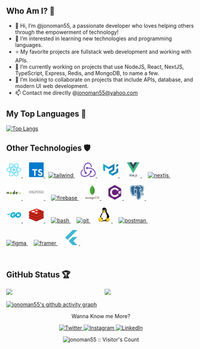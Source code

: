 ## Who Am I? 🤠

- 👋 Hi, I’m @jonoman55, a passionate developer who loves helping others through the empowerment of technology!
- 👀 I’m interested in learning new technologies and programming languages. 
- ⭐ My favorite projects are fullstack web development and working with APIs.
- 🌱 I’m currently working on projects that use NodeJS, React, NextJS, TypeScript, Express, Redis, and MongoDB, to name a few. 
- 💞️ I’m looking to collaborate on projects that include APIs, database, and modern UI web development.
- 📫 Contact me directly @<a href="mailto:jonoman55@yahoo.com">jonoman55@yahoo.com</a>

## My Top Languages 🌟

[![Top Langs](https://github-readme-stats.vercel.app/api/top-langs/?username=jonoman55&theme=react)](https://github.com/jonoman55/github-readme-stats)
<br />

## Other Technologies 🛡

<p align="left">
    <a href="https://reactjs.org/" target="_blank" rel="noreferrer"> 
        <img src="https://raw.githubusercontent.com/devicons/devicon/1119b9f84c0290e0f0b38982099a2bd027a48bf1/icons/react/react-original.svg" alt="reactnative" width="40" height="40" /> 
    </a> &nbsp; &nbsp;
    <a href="https://www.typescriptlang.org/" target="_blank" rel="noreferrer"> 
        <img src="https://raw.githubusercontent.com/devicons/devicon/master/icons/typescript/typescript-original.svg" alt="typescript" width="40" height="40" /> 
    </a> &nbsp;
    <a href="https://tailwindcss.com/" target="_blank" rel="noreferrer"> 
        <img src="https://www.vectorlogo.zone/logos/tailwindcss/tailwindcss-icon.svg" alt="tailwind" width="40" height="40" /> 
    </a> &nbsp; &nbsp;
    <a href="https://redux.js.org" target="_blank" rel="noreferrer"> 
        <img src="https://raw.githubusercontent.com/devicons/devicon/master/icons/redux/redux-original.svg" alt="redux" width="40" height="40" /> 
    </a> &nbsp; &nbsp;
    <a href="https://mui.com/" target="_blank" rel="noreferrer"> 
        <img src="https://github.com/devicons/devicon/blob/master/icons/materialui/materialui-original.svg" alt="mui" width="40" height="40" /> 
    </a> &nbsp; &nbsp;
    <a href="https://vuejs.org/" target="_blank" rel="noreferrer"> 
        <img src="https://raw.githubusercontent.com/devicons/devicon/master/icons/vuejs/vuejs-original-wordmark.svg" alt="vuejs" width="40" height="40" /> 
    </a> &nbsp; &nbsp;
    <a href="https://nextjs.org/" target="_blank" rel="noreferrer"> 
        <img src="https://cdn.worldvectorlogo.com/logos/nextjs-2.svg" alt="nextjs" width="40" height="40" /> 
    </a> &nbsp; &nbsp;
    <br />
    <br />
    <a href="https://nodejs.org" target="_blank" rel="noreferrer"> 
        <img src="https://raw.githubusercontent.com/devicons/devicon/master/icons/nodejs/nodejs-original-wordmark.svg" alt="nodejs" width="40" height="40" /> 
    </a> &nbsp; &nbsp;
    <a href="https://expressjs.com" target="_blank" rel="noreferrer"> 
        <img src="https://raw.githubusercontent.com/devicons/devicon/master/icons/express/express-original-wordmark.svg" alt="express" width="40" height="40" /> 
    </a> &nbsp; &nbsp;
    <a href="https://firebase.google.com/" target="_blank" rel="noreferrer"> 
        <img src="https://www.vectorlogo.zone/logos/firebase/firebase-icon.svg" alt="firebase" width="40" height="40" /> 
    </a> &nbsp; &nbsp;
    <a href="https://www.mongodb.com/" target="_blank" rel="noreferrer"> 
        <img src="https://raw.githubusercontent.com/devicons/devicon/master/icons/mongodb/mongodb-original-wordmark.svg" alt="mongodb" width="40" height="40" /> 
    </a> &nbsp; &nbsp;
    <a href="https://dotnet.microsoft.com/en-us/languages/csharp" target="_blank" rel="noreferrer"> 
        <img src="https://raw.githubusercontent.com/devicons/devicon/1119b9f84c0290e0f0b38982099a2bd027a48bf1/icons/csharp/csharp-plain.svg" alt="csharp" width="40" height="40" /> 
    </a> &nbsp; &nbsp;
    <a href="https://www.postgresql.org" target="_blank" rel="noreferrer"> 
        <img src="https://raw.githubusercontent.com/devicons/devicon/1119b9f84c0290e0f0b38982099a2bd027a48bf1/icons/postgresql/postgresql-plain.svg" alt="postgressql" width="40" height="40" /> 
    </a> &nbsp; &nbsp;
    <br />
    <br />
    <a href="https://go.dev/" target="_blank" rel="noreferrer"> 
        <img src="https://raw.githubusercontent.com/devicons/devicon/1119b9f84c0290e0f0b38982099a2bd027a48bf1/icons/go/go-original-wordmark.svg" alt="golang" width="40" height="40" /> 
    </a> &nbsp; &nbsp;
    <a href="https://redis.io/" target="_blank" rel="noreferrer"> 
        <img src="https://raw.githubusercontent.com/devicons/devicon/1119b9f84c0290e0f0b38982099a2bd027a48bf1/icons/redis/redis-original.svg" alt="redis" width="40" height="40" /> 
    </a> &nbsp; &nbsp;
    <a href="https://www.gnu.org/software/bash/" target="_blank" rel="noreferrer"> 
        <img src="https://www.vectorlogo.zone/logos/gnu_bash/gnu_bash-icon.svg" alt="bash" width="40" height="40" /> 
    </a> &nbsp; &nbsp;
    <a href="https://git-scm.com/" target="_blank" rel="noreferrer"> 
        <img src="https://www.vectorlogo.zone/logos/git-scm/git-scm-icon.svg" alt="git" width="40" height="40" /> 
    </a> &nbsp; &nbsp;
    <a href="https://www.linux.org/" target="_blank" rel="noreferrer"> 
        <img src="https://raw.githubusercontent.com/devicons/devicon/master/icons/linux/linux-original.svg" alt="linux" width="40" height="40" /> 
    </a> &nbsp; &nbsp;
    <a href="https://postman.com" target="_blank" rel="noreferrer"> 
        <img src="https://www.vectorlogo.zone/logos/getpostman/getpostman-icon.svg" alt="postman" width="40" height="40" /> 
    </a> &nbsp; &nbsp;
    <br />
    <br />
    <a href="https://www.figma.com/" target="_blank" rel="noreferrer"> 
        <img src="https://www.vectorlogo.zone/logos/figma/figma-icon.svg" alt="figma" width="40" height="40" /> 
    </a> &nbsp; &nbsp;
    <a href="https://www.framer.com/" target="_blank" rel="noreferrer"> 
        <img src="https://www.vectorlogo.zone/logos/framer/framer-icon.svg" alt="framer" width="40" height="40" /> 
    </a> &nbsp; &nbsp;
    <a href="https://flutter.dev/" target="_blank" rel="noreferrer"> 
        <img src="https://raw.githubusercontent.com/devicons/devicon/1119b9f84c0290e0f0b38982099a2bd027a48bf1/icons/flutter/flutter-plain.svg" alt="flutter" width="40" height="40" /> 
    </a> &nbsp; &nbsp;
</p>

<br>
 
## GitHub Status 🏆

<img src="https://github-readme-stats.vercel.app/api?username=jonoman55&count_private=true&show_icons=true&hide_border=true&theme=react" width="48%" align="right" />
<img src="https://github-readme-streak-stats.herokuapp.com/?user=jonoman55&theme=react" width="48%" />
<br />

[![jonoman55's github activity graph](https://github-readme-activity-graph.cyclic.app/graph?username=jonoman55&theme=react-dark)](https://github.com/ashutosh00710/github-readme-activity-graph)
<br />

<p align="center">Wanna Know me More?</p>

<p align="center">
    <a href="https://twitter.com/johnch1p" target="_blank">
        <img src="https://img.shields.io/badge/-Twitter-%231DA1F2" alt="Twitter" />
    </a> 
    <a href="https://www.instagram.com/johnch1p" target="_blank">
        <img src="https://img.shields.io/badge/-Instagram-%23eb13a5" alt="Instagram" />
    </a>  
    <a href="https://www.linkedin.com/in/john-chiappetta-ab4091143/" target="_blank">
        <img src="https://img.shields.io/badge/-LinkedIn-%233781da" alt="LinkedIn"/>
    </a>
</p>

<p align="center">
    <img src="https://visitor-badge.laobi.icu/badge?page_id=jonoman55.jonoman55" alt="jonoman55 :: Visitor's Count" />
</p>

<!---
jonoman55/jonoman55 is a ✨ special ✨ repository because its `README.md` (this file) appears on your GitHub profile.
You can click the Preview link to take a look at your changes.
--->
